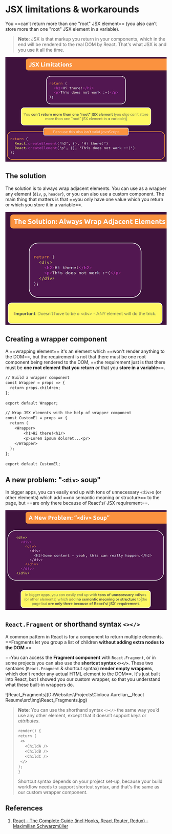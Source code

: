 # JSX limitations & workarounds

You ==can’t return more than one "root" JSX element== (you also can’t store more than one "root" JSX element in a variable).

> **Note**: JSX is that markup you return in your components, which in the end will be rendered to the real DOM by React. That's what JSX is and you use it all the time.

![JSX_limitations](../../img/JSX_limitations.jpg)

## The solution

The solution is to always wrap adjacent elements. You can use as a wrapper any element (`div`, `p`, `header`), or you can also use a custom component. The main thing that matters is that ==you only have one value which you return or which you store it in a variable==.

![JSX_limitations1](../../img/JSX_limitations1.jpg)

## Creating a wrapper component

A ==wrapping element== it's an element which ==won't render anything to the DOM==, but the requirement is not that there must be one root component being rendered to the DOM, ==the requirement just is that there must be **one root element that you return** _or_ that you **store in a variable**==.

```react
// Build a wrapper component
const Wrapper = props => {
  return props.children;
};

export default Wrapper;
```

```react
// Wrap JSX elements with the help of wrapper component
const CustomEl = props => {
  return (
    <Wrapper>
        <h1>Hi there!<h1/>
        <p>Lorem ipsum doloret...<p/>
    </Wrapper>
  );
};

export default CustomEl;
```

## A new problem: "`<div>` soup"

In bigger apps, you can easily end up with tons of unnecessary `<div>`s (or other elements) which add ==no semantic meaning or structure== to the page, but ==are only there because of React's/ JSX requirement==.

![JSX_limitations2](../../img/JSX_limitations2.jpg)

## `React.Fragment` or shorthand syntax `<></>`

A common pattern in React is for a component to return multiple elements. ==Fragments let you group a list of children **without adding extra nodes to the DOM**.==

==You can access the **Fragment component** with `React.Fragment`, or in some projects you can also use the **shortcut syntax `<></>`**. These two syntaxes (`React.Fragment` & shortcut syntax) **render empty wrappers**, which don't render any actual HTML element to the DOM==. It's just built into React, but I showed you our custom wrapper, so that you understand what these built-in wrappers do.

![React_Fragments](D:\Websites\Projects\Cioloca Aurelian__React Resume\src\img\React_Fragments.jpg)

> **Note**: You can use the shorthand syntax `<></>` the same way you’d use any other element, except that it doesn’t support _keys_ or _attributes_.
>
> ```react
> render() {
> return (
>  <>
>    <ChildA />
>    <ChildB />
>    <ChildC />
>  </>
> );
> }
> ```
>
> Shortcut syntax depends on your project set-up, because your build workflow needs to support shortcut syntax, and that's the same as our custom wrapper component.

## References

1. [React - The Complete Guide (incl Hooks, React Router, Redux) - Maximilian Schwarzmüller](https://www.udemy.com/course/react-the-complete-guide-incl-redux/)
